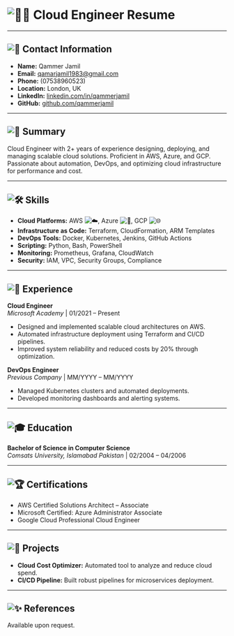 # ![🧑‍💻](https://github.githubassets.com/images/icons/emoji/unicode/1f9d1-200d-1f4bb.png) Cloud Engineer Resume

---

## ![📇](https://github.githubassets.com/images/icons/emoji/unicode/1f4c7.png) Contact Information

- **Name:** Qammer Jamil
- **Email:** qamarjamil1983@gmail.com
- **Phone:** (07538960523)
- **Location:** London, UK
- **LinkedIn:** [linkedin.com/in/qammerjamil](#)
- **GitHub:** [github.com/qammerjamil](#)

---

## ![🎯](https://github.githubassets.com/images/icons/emoji/unicode/1f3af.png) Summary

Cloud Engineer with 2+ years of experience designing, deploying, and managing scalable cloud solutions. Proficient in AWS, Azure, and GCP. Passionate about automation, DevOps, and optimizing cloud infrastructure for performance and cost.

---

## ![🛠️](https://github.githubassets.com/images/icons/emoji/unicode/1f6e0.png) Skills

- **Cloud Platforms:** AWS ![☁️](https://github.githubassets.com/images/icons/emoji/unicode/2601.png), Azure ![🔷](https://github.githubassets.com/images/icons/emoji/unicode/1f537.png), GCP ![🌐](https://github.githubassets.com/images/icons/emoji/unicode/1f310.png)
- **Infrastructure as Code:** Terraform, CloudFormation, ARM Templates
- **DevOps Tools:** Docker, Kubernetes, Jenkins, GitHub Actions
- **Scripting:** Python, Bash, PowerShell
- **Monitoring:** Prometheus, Grafana, CloudWatch
- **Security:** IAM, VPC, Security Groups, Compliance

---

## ![💼](https://github.githubassets.com/images/icons/emoji/unicode/1f4bc.png) Experience

**Cloud Engineer**  
_Microsoft Academy_ | 01/2021 – Present  
- Designed and implemented scalable cloud architectures on AWS.
- Automated infrastructure deployment using Terraform and CI/CD pipelines.
- Improved system reliability and reduced costs by 20% through optimization.

**DevOps Engineer**  
_Previous Company_ | MM/YYYY – MM/YYYY  
- Managed Kubernetes clusters and automated deployments.
- Developed monitoring dashboards and alerting systems.

---

## ![🎓](https://github.githubassets.com/images/icons/emoji/unicode/1f393.png) Education

**Bachelor of Science in Computer Science**  
_Comsats University, Islamabad Pakistan_ | 02/2004 – 04/2006

---

## ![🏆](https://github.githubassets.com/images/icons/emoji/unicode/1f3c6.png) Certifications

- AWS Certified Solutions Architect – Associate
- Microsoft Certified: Azure Administrator Associate
- Google Cloud Professional Cloud Engineer

---

## ![📢](https://github.githubassets.com/images/icons/emoji/unicode/1f4e2.png) Projects

- **Cloud Cost Optimizer:** Automated tool to analyze and reduce cloud spend.
- **CI/CD Pipeline:** Built robust pipelines for microservices deployment.

---

## ![✨](https://github.githubassets.com/images/icons/emoji/unicode/2728.png) References

Available upon request.
